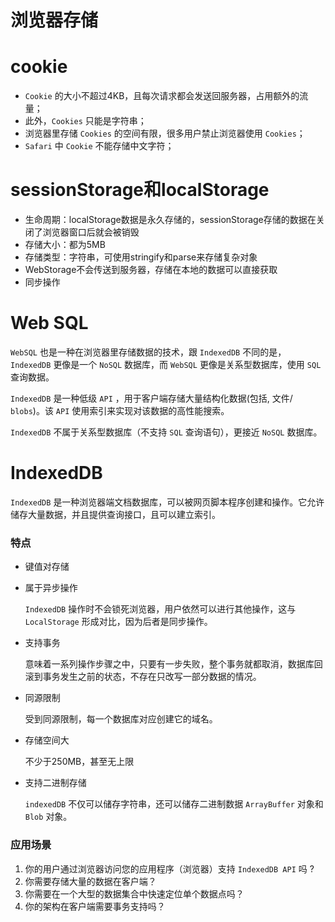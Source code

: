 # 浏览器存储

# cookie

- `Cookie` 的大小不超过4KB，且每次请求都会发送回服务器，占用额外的流量；
- 此外，`Cookies` 只能是字符串；
- 浏览器里存储 `Cookies` 的空间有限，很多用户禁止浏览器使用 `Cookies`；
- `Safari` 中 `Cookie` 不能存储中文字符；

# sessionStorage和localStorage

* 生命周期：localStorage数据是永久存储的，sessionStorage存储的数据在关闭了浏览器窗口后就会被销毁
* 存储大小：都为5MB
* 存储类型：字符串，可使用stringify和parse来存储复杂对象
* WebStorage不会传送到服务器，存储在本地的数据可以直接获取
* 同步操作

# Web SQL

`WebSQL` 也是一种在浏览器里存储数据的技术，跟 `IndexedDB` 不同的是，`IndexedDB` 更像是一个 `NoSQL` 数据库，而 `WebSQL` 更像是关系型数据库，使用 `SQL` 查询数据。

`IndexedDB` 是一种低级 `API` ，用于客户端存储大量结构化数据(包括, 文件/ `blobs`)。该 `API` 使用索引来实现对该数据的高性能搜索。

`IndexedDB` 不属于关系型数据库（不支持 `SQL` 查询语句），更接近 `NoSQL` 数据库。

# IndexedDB

`IndexedDB` 是一种浏览器端文档数据库，可以被网页脚本程序创建和操作。它允许储存大量数据，并且提供查询接口，且可以建立索引。



### 特点

* 键值对存储

* 属于异步操作

  `IndexedDB` 操作时不会锁死浏览器，用户依然可以进行其他操作，这与 `LocalStorage` 形成对比，因为后者是同步操作。

* 支持事务

  意味着一系列操作步骤之中，只要有一步失败，整个事务就都取消，数据库回滚到事务发生之前的状态，不存在只改写一部分数据的情况。

* 同源限制

  受到同源限制，每一个数据库对应创建它的域名。

* 存储空间大

  不少于250MB，甚至无上限

* 支持二进制存储

  `indexedDB` 不仅可以储存字符串，还可以储存二进制数据 `ArrayBuffer` 对象和 `Blob` 对象。

### 应用场景

1. 你的用户通过浏览器访问您的应用程序（浏览器）支持 `IndexedDB API` 吗 ?
2. 你需要存储大量的数据在客户端？
3. 你需要在一个大型的数据集合中快速定位单个数据点吗？
4. 你的架构在客户端需要事务支持吗？